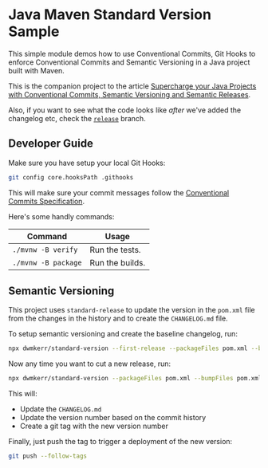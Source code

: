 # Java Maven Standard Version Sample

This simple module demos how to use Conventional Commits, Git Hooks to enforce Conventional Commits and Semantic Versioning in a Java project built with Maven.

This is the companion project to the article [Supercharge your Java Projects with Conventional Commits, Semantic Versioning and Semantic Releases](https://dwmkerr.com/conventional-commits-and-semantic-versioning-for-java/).

Also, if you want to see what the code looks like _after_ we've added the changelog etc, check the [`release`](https://github.com/dwmkerr/java-maven-standard-version-sample/tree/release) branch.

## Developer Guide

Make sure you have setup your local Git Hooks:

```sh
git config core.hooksPath .githooks
```

This will make sure your commit messages follow the [Conventional Commits Specification](https://www.conventionalcommits.org/en/v1.0.0/).

Here's some handly commands:

| Command | Usage |
|---------|-------|
| `./mvnw -B verify` | Run the tests. |
| `./mvnw -B package` | Run the builds. |

## Semantic Versioning

This project uses `standard-release` to update the version in the `pom.xml` file from the changes in the history and to create the `CHANGELOG.md` file.

To setup semantic versioning and create the baseline changelog, run:

```sh
npx dwmkerr/standard-version --first-release --packageFiles pom.xml --bumpFiles pom.xml
```

Now any time you want to cut a new release, run:

```sh
npx dwmkerr/standard-version --packageFiles pom.xml --bumpFiles pom.xml
```

This will:

- Update the `CHANGELOG.md`
- Update the version number based on the commit history
- Create a git tag with the new version number

Finally, just push the tag to trigger a deployment of the new version:

```sh
git push --follow-tags
```
